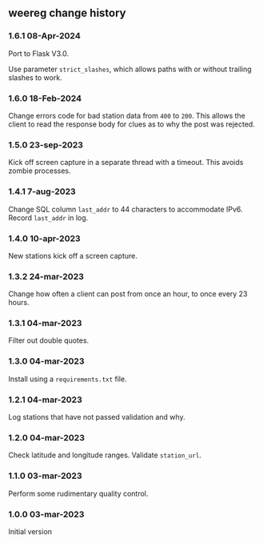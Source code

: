 weereg change history
--------------------
### 1.6.1 08-Apr-2024

Port to Flask V3.0.

Use parameter `strict_slashes`, which allows paths with or without trailing
slashes to work.


### 1.6.0 18-Feb-2024

Change errors code for bad station data from `400` to `200`. This allows the
client to read the response body for clues as to why the post was rejected.


### 1.5.0 23-sep-2023

Kick off screen capture in a separate thread with a timeout. This avoids
zombie processes.


### 1.4.1 7-aug-2023

Change SQL column `last_addr` to 44 characters to accommodate IPv6.
Record `last_addr` in log.


### 1.4.0 10-apr-2023

New stations kick off a screen capture.


### 1.3.2 24-mar-2023

Change how often a client can post from once an hour, to once every 23 hours.


### 1.3.1 04-mar-2023

Filter out double quotes.


### 1.3.0 04-mar-2023

Install using a `requirements.txt` file.


### 1.2.1 04-mar-2023

Log stations that have not passed validation and why.


### 1.2.0 04-mar-2023

Check latitude and longitude ranges.
Validate `station_url`.


### 1.1.0 03-mar-2023

Perform some rudimentary quality control.


### 1.0.0 03-mar-2023

Initial version

